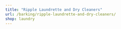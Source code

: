 ```yaml
---
title: "Ripple Laundrette and Dry Cleaners"
url: /barking/ripple-laundrette-and-dry-cleaners/
shop: laundry
---
```

